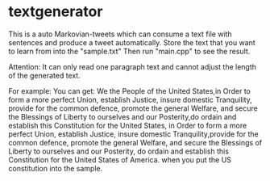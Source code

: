 # textgenerator
This is a auto Markovian-tweets which can consume a text file with sentences and produce a tweet automatically. 
Store the text that you want to learn from into the "sample.txt"
Then run "main.cpp" to see the result.

Attention: It can only read one paragraph text and cannot adjust the length of the generated text.

For example: 
You can get:
We the People of the United States,in Order to form a more perfect Union, establish Justice, insure domestic Tranquility, provide for the common defence, promote the general Welfare, and secure the Blessings of Liberty to ourselves and our Posterity,do ordain and establish this Constitution for the United States, in Order to form a more perfect Union, establish Justice, insure domestic Tranquility,provide for the common defence, promote the general Welfare, and secure the Blessings of Liberty to ourselves and our Posterity, do ordain and establish this Constitution for the United States of America.
when you put the US constitution into the sample.
